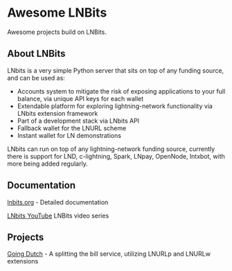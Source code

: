 # Awesome LNBits
Awesome projects build on LNBits.

## About LNBits
LNbits is a very simple Python server that sits on top of any funding source, and can be used as:

* Accounts system to mitigate the risk of exposing applications to your full balance, via unique API keys for each wallet
* Extendable platform for exploring lightning-network functionality via LNbits extension framework
* Part of a development stack via LNbits API
* Fallback wallet for the LNURL scheme
* Instant wallet for LN demonstrations

LNbits can run on top of any lightning-network funding source, currently there is support for LND, c-lightning, Spark, LNpay, OpenNode, lntxbot, with more being added regularly.

## Documentation
[lnbits.org](https://lnbits.org) - Detailed documentation

[LNbits YouTube](https://www.youtube.com/playlist?list=PLPj3KCksGbSYG0ciIQUWJru1dWstPHshe) LNBits video series

## Projects
[Going Dutch](https://goingdutch.pm) - A splitting the bill service, utilizing LNURLp and LNURLw extensions

